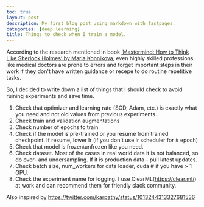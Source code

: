```yaml
---
toc: true
layout: post
description: My first blog post using markdown with fastpages.
categories: [deep learning]
title: Things to check when I train a model.
---
```


According to the research mentioned in book [‘Mastermind: How to Think Like Sherlock Holmes’ by Maria Konnikova](https://amzn.to/3aW7zCz), even highly skilled professions like medical doctors are prone to errors and forget important steps in their work if they don't have written guidance or recepe to do routine repetitive tasks.

So, I decided to write down a list of things that I should check to avoid ruining experiments and save time.

1. Check that optimizer and learning rate (SGD, Adam, etc.) is exactly what you need and not old values from previous experiments.
2. Check train and validation augmentations
3. Check number of epochs to train
4. Check if the model is pre-trained or you resume from trained checkpoint. If resume, lower lr (if you don't use lr scheduler for # epoch)
5. Check that model is frozen\unfrozen like you need.
6. Check dataset. Most of the cases in real world data it is not balanced, so do over- and undersampling. If it is production data - pull latest updates.
7. Check batch size, num_workers for data loader, cuda # if you have > 1 GPU.
8. Check the experiment name for logging. I use ClearML(https://clear.ml/) at work and can recommend them for friendly slack community.

Also inspired by https://twitter.com/karpathy/status/1013244313327681536